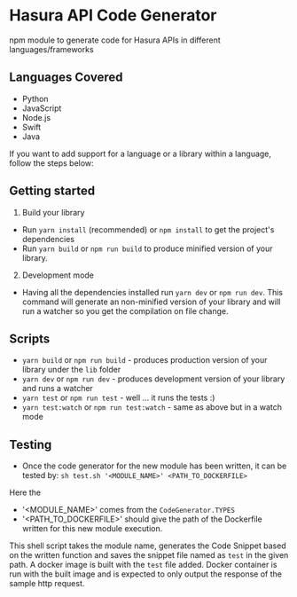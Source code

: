 # Hasura API Code Generator

npm module to generate code for Hasura APIs in different languages/frameworks

## Languages Covered

* Python
* JavaScript
* Node.js
* Swift
* Java

If you want to add support for a language or a library within a language, follow the steps below:

## Getting started

1. Build your library
  * Run `yarn install` (recommended) or `npm install` to get the project's dependencies
  * Run `yarn build` or `npm run build` to produce minified version of your library.
2. Development mode
  * Having all the dependencies installed run `yarn dev` or `npm run dev`. This command will generate an non-minified version of your library and will run a watcher so you get the compilation on file change.

## Scripts

* `yarn build` or `npm run build` - produces production version of your library under the `lib` folder
* `yarn dev` or `npm run dev` - produces development version of your library and runs a watcher
* `yarn test` or `npm run test` - well ... it runs the tests :)
* `yarn test:watch` or `npm run test:watch` - same as above but in a watch mode

## Testing

* Once the code generator for the new module has been written, it can be tested by:
`sh test.sh '<MODULE_NAME>' <PATH_TO_DOCKERFILE>`

Here the 
- '<MODULE_NAME>' comes from the `CodeGenerator.TYPES`
- '<PATH_TO_DOCKERFILE>' should give the path of the Dockerfile written for this new module execution.

This shell script takes the module name, generates the Code Snippet based on the written function and saves the snippet file named as `test` in the given path. A docker image is built with the `test` file added. Docker container is run with the built image and is expected to only output the response of the sample http request.



